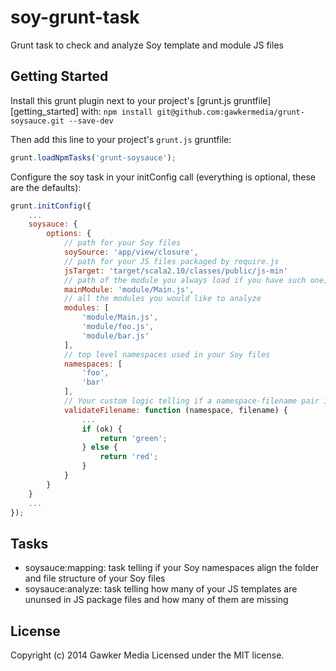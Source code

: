# soy-grunt-task

Grunt task to check and analyze Soy template and module JS files

## Getting Started
Install this grunt plugin next to your project's [grunt.js gruntfile][getting_started] with: `npm install git@github.com:gawkermedia/grunt-soysauce.git --save-dev`

Then add this line to your project's `grunt.js` gruntfile:

```javascript
grunt.loadNpmTasks('grunt-soysauce');
```

Configure the soy task in your initConfig call (everything is optional, these are the defaults):

```javascript
grunt.initConfig({
    ...
    soysauce: {
		options: {
			// path for your Soy files
			soySource: 'app/view/closure',
			// path for your JS files packaged by require.js
			jsTarget: 'target/scala2.10/classes/public/js-min'
			// path of the module you always load if you have such one, relative to jsTarget
			mainModule: 'module/Main.js',
			// all the modules you would like to analyze
			modules: [
				'module/Main.js',
				'module/foo.js',
				'module/bar.js'
			],
			// top level namespaces used in your Soy files
			namespaces: [
				'foo',
				'bar'
			],
			// Your custom logic telling if a namespace-filename pair is ok or not. You
			validateFilename: function (namespace, filename) {
				...
				if (ok) {
					return 'green';
				} else {
					return 'red';
				}
			}
    	}
	}
	...
});
```

## Tasks
- soysauce:mapping: task telling if your Soy namespaces align the folder and file structure of your Soy files
- soysauce:analyze: task telling how many of your JS templates are ununsed in JS package files and how many of them are missing

## License
Copyright (c) 2014 Gawker Media
Licensed under the MIT license.
